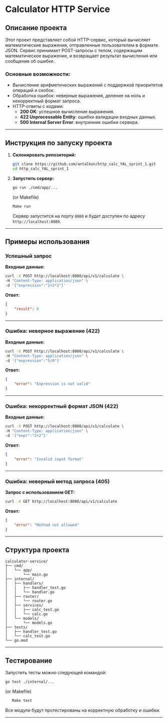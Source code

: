 
# Calculator HTTP Service

## Описание проекта

Этот проект представляет собой HTTP-сервис, который вычисляет математические выражения, отправленные пользователем в формате JSON. Сервис принимает POST-запросы с телом, содержащим математическое выражение, и возвращает результат вычисления или сообщение об ошибке.

### Основные возможности:

- Вычисление арифметических выражений с поддержкой приоритетов операций и скобок.
- Обработка ошибок: неверные выражения, деление на ноль и некорректный формат запроса.
- HTTP-ответы с кодами:
  - **200 OK**: успешное вычисление выражения.
  - **422 Unprocessable Entity**: ошибки валидации входных данных.
  - **500 Internal Server Error**: внутренние ошибки сервера.

---

## Инструкция по запуску проекта

1. **Склонировать репозиторий:**

   ```bash
   git clone https://github.com/antalkon/http_calc_YAL_sprint_1.git
   cd http_calc_YAL_sprint_1
   ```

2. **Запустить сервер:**

   ```bash
   go run ./cmd/app/...
   ```
   (or Makefile)
    ```bash
   Make run
   ```
   Сервер запустится на порту `8080` и будет доступен по адресу `http://localhost:8080`.

---

## Примеры использования

### Успешный запрос

**Входные данные:**

```bash
curl -X POST http://localhost:8080/api/v1/calculate \
-H "Content-Type: application/json" \
-d '{"expression":"2+2*2"}'
```

**Ответ:**

```json
{
    "result": 6
}
```

---

### Ошибка: неверное выражение (422)

**Входные данные:**

```bash
curl -X POST http://localhost:8080/api/v1/calculate \
-H "Content-Type: application/json" \
-d '{"expression":"5/0"}'
```

**Ответ:**

```json
{
    "error": "Expression is not valid"
}
```

---

### Ошибка: некорректный формат JSON (422)

**Входные данные:**

```bash
curl -X POST http://localhost:8080/api/v1/calculate \
-H "Content-Type: application/json" \
-d '{"expr":"2+2"}'
```

**Ответ:**

```json
{
    "error": "Invalid input format"
}
```

---

### Ошибка: неверный метод запроса (405)

**Запрос с использованием GET:**

```bash
curl -X GET http://localhost:8080/api/v1/calculate
```

**Ответ:**

```json
{
    "error": "Method not allowed"
}
```

---

## Структура проекта

```
calculator-service/
├── cmd/
│   └── app/
│       └── main.go
├── internal/
│   ├── handlers/
|   |   ├── handler_test.go
│   │   └── handler.go
│   ├── router/
│   │   └── router.go
│   ├── services/
|   |   ├── calc_test.go
│   │   └── calc.go
│   └── models/
│       └── models.go
├── tests/
│   ├── handler_test.go
│   └── calc_test.go
└── go.mod
```

---

## Тестирование

Запустить тесты можно следующей командой:

```bash
go test ./internal/...
```
(or Makefile)
```bash
   Make test
```

Все модули будут протестированы на корректную обработку и ошибки.

---


